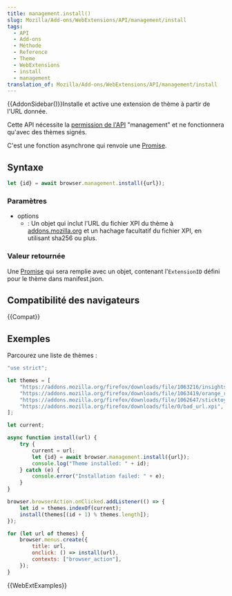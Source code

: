 ```yaml
---
title: management.install()
slug: Mozilla/Add-ons/WebExtensions/API/management/install
tags:
  - API
  - Add-ons
  - Méthode
  - Reference
  - Theme
  - WebExtensions
  - install
  - management
translation_of: Mozilla/Add-ons/WebExtensions/API/management/install
---
```


{{AddonSidebar()}}Installe et active une extension de thème à partir de l'URL donnée.

Cette API nécessite la [permission de l'API](/fr/Add-ons/WebExtensions/manifest.json/permissions) "management" et ne fonctionnera qu'avec des thèmes signés.

C'est une fonction asynchrone qui renvoie une [Promise](/fr/docs/Web/JavaScript/Reference/Objets_globaux/Promise).

## Syntaxe

```js
let {id} = await browser.management.install({url});
```

### Paramètres

- options
  - : Un objet qui inclut l'URL du fichier XPI du thème à [addons.mozilla.org](https://addons.mozilla.org) et un hachage facultatif du fichier XPI, en utilisant sha256 ou plus.

### Valeur retournée

Une [Promise](/fr/docs/Web/JavaScript/Reference/Objets_globaux/Promise) qui sera remplie avec un objet, contenant l'`ExtensionID` défini pour le thème dans manifest.json.

## Compatibilité des navigateurs

{{Compat}}

## Exemples

Parcourez une liste de thèmes :

```js
"use strict";

let themes = [
    "https://addons.mozilla.org/firefox/downloads/file/1063216/insightscare-1.0-fx.xpi",
    "https://addons.mozilla.org/firefox/downloads/file/1063419/orange_roses-1.0-fx.xpi",
    "https://addons.mozilla.org/firefox/downloads/file/1062647/sticktoyourguns-2.0-fx.xpi",
    "https://addons.mozilla.org/firefox/downloads/file/0/bad_url.xpi",
];

let current;

async function install(url) {
    try {
        current = url;
        let {id} = await browser.management.install({url});
        console.log("Theme installed: " + id);
    } catch (e) {
        console.error("Installation failed: " + e);
    }
}

browser.browserAction.onClicked.addListener(() => {
    let id = themes.indexOf(current);
    install(themes[(id + 1) % themes.length]);
});

for (let url of themes) {
    browser.menus.create({
        title: url,
        onclick: () => install(url),
        contexts: ["browser_action"],
    });
}
```

{{WebExtExamples}}
